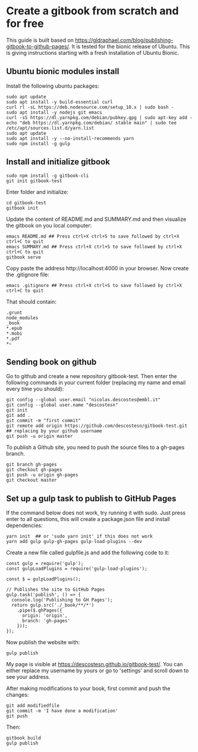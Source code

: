 # Create a gitbook from scratch and for free

This guide is built based on https://gldraphael.com/blog/publishing-gitbook-to-github-pages/. It is tested for the bionic release of Ubuntu. This is giving instructions starting with a fresh installation of Ubuntu Bionic.


## Ubuntu bionic modules install

Install the following ubuntu packages:

```
sudo apt update
sudo apt install -y build-essential curl
curl rl -sL https://deb.nodesource.com/setup_10.x | sudo bash -
sudo apt install -y nodejs git emacs
curl -sS https://dl.yarnpkg.com/debian/pubkey.gpg | sudo apt-key add -
echo "deb https://dl.yarnpkg.com/debian/ stable main" | sudo tee /etc/apt/sources.list.d/yarn.list
sudo apt update
sudo apt install -y --no-install-recommends yarn
sudo npm install -g gulp
```

## Install and initialize gitbook

```
sudo npm install -g gitbook-cli
git init gitbook-test
```
Enter folder and initialize:

```
cd gitbook-test
gitbook init
```
Update the content of README.md and SUMMARY.md and then visualize the gitbook on you local computer:

```
emacs README.md ## Press ctrl+X ctrl+S to save followed by ctrl+X ctrl+C to quit
emacs SUMMARY.md ## Press ctrl+X ctrl+S to save followed by ctrl+X ctrl+C to quit
gitbook serve
```

Copy paste the address http://localhost:4000 in your browser. Now create the .gitignore file:

```
emacs .gitignore ## Press ctrl+X ctrl+S to save followed by ctrl+X ctrl+C to quit
```

That should contain:

```
.grunt
node_modules
_book
*.epub
*.mobi
*.pdf
*~
```

## Sending book on github

Go to github and create a new repository gitbook-test. Then enter the following commands in your current folder (replacing my name and email every time you should):

```
git config --global user.email "nicolas.descostes@embl.it"
git config --global user.name "descostesn"
git init
git add .
git commit -m "first commit"
git remote add origin https://github.com/descostesn/gitbook-test.git ## replacing by your github username
git push -u origin master
```

To publish a Github site, you need to push the source files to a gh-pages branch.

```
git branch gh-pages
git checkout gh-pages
git push -u origin gh-pages
git checkout master
```

## Set up a gulp task to publish to GitHub Pages

If the command below does not work, try running it with sudo. Just press enter to all questions, this will create a package.json file and install dependencies:

```
yarn init  ## or 'sudo yarn init' if this does not work
yarn add gulp gulp-gh-pages gulp-load-plugins --dev
```

Create a new file called gulpfile.js and add the following code to it:

```
const gulp = require('gulp');
const gulpLoadPlugins = require('gulp-load-plugins');

const $ = gulpLoadPlugins();

// Publishes the site to GitHub Pages
gulp.task('publish', () => {
  console.log('Publishing to GH Pages');
  return gulp.src('./_book/**/*')
    .pipe($.ghPages({
      origin: 'origin',
      branch: 'gh-pages'
    }));
});
```

Now publish the website with:

```
gulp publish
```

My page is visible at  https://descostesn.github.io/gitbook-test/. You can either replace my username by yours or go to 'settings' and scroll down to see your address. 

After making modifications to your book, first commit and push the changes:

```
git add modifiedfile
git commit -m 'I have done a modification'
git push
```

Then:

```
gitbook build
gulp publish
```


